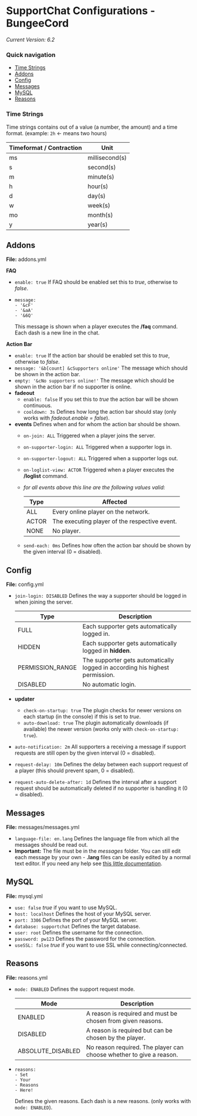 # SupportChat Configurations - BungeeCord

*Current Version: 6.2*

### Quick navigation

* [Time Strings](#time-strings)
* [Addons](#addons)
* [Config](#config)
* [Messages](#messages)
* [MySQL](#mysql)
* [Reasons](#reasons)

### Time Strings

Time strings contains out of a value (a number, the amount) and a time format. (example: ```2h``` <- means two hours)

Timeformat / Contraction | Unit
------------------------ | ----
ms | millisecond(s)
s | second(s)
m | minute(s)
h | hour(s)
d | day(s)
w | week(s)
mo | month(s)
y | year(s)

## Addons

**File:** addons.yml

**FAQ**

* ```enable: true``` If FAQ should be enabled set this to *true*, otherwise to *false*.
* ```
  message:
  - '&cF'
  - '&aA'
  - '&6Q'
  ```
  This message is shown when a player executes the **/faq** command. Each dash is a new line in the chat.
  
**Action Bar**

* ```enable: true``` If the action bar should be enabled set this to *true*, otherwise to *false*.
* ```message: '&b[count] &cSupporters online'``` The message which should be shown in the action bar.
* ```empty: '&cNo supporters online!'``` The message which should be shown in the action bar if no supporter is online.
* **fadeout**
  * ```enable: false``` If you set this to *true* the action bar will be shown continuous.
  * ```cooldown: 3s``` Defines how long the action bar should stay (only works with *fadeout.enable = false*).
* **events** Defines when and for whom the action bar should be shown.
  * ```on-join: ALL``` Triggered when a player joins the server.
  * ```on-supporter-login: ALL``` Triggered when a supporter logs in.
  * ```on-supporter-logout: ALL``` Triggered when a supporter logs out.
  * ```on-loglist-view: ACTOR``` Triggered when a player executes the **/loglist** command.
  * *for all events above this line are the following values valid:*

    Type | Affected
    ---- | --------
    ALL | Every online player on the network.
    ACTOR | The executing player of the respective event.
    NONE | No player.
  
  * ```send-each: 0ms``` Defines how often the action bar should be shown by the given interval (0 = disabled).
  
## Config

**File:** config.yml

* ```join-login: DISABLED``` Defines the way a supporter should be logged in when joining the server.

  Type | Description
  ---- | -----------
  FULL | Each supporter gets automatically logged in.
  HIDDEN | Each supporter gets automatically logged in **hidden**.
  PERMISSION_RANGE | The supporter gets automatically logged in according his highest permission.
  DISABLED | No automatic login.

* **updater**
  * ```check-on-startup: true``` The plugin checks for newer versions on each startup (in the console) if this is set to *true*.
  * ```auto-download: true``` The plugin automatically downloads (if available) the newer version (works only with ```check-on-startup: true```).
* ```auto-notification: 2m``` All supporters a receiving a message if support requests are still open by the given interval (0 = disabled).
* ```request-delay: 10m``` Defines the delay between each support request of a player (this should prevent spam, 0 = disabled).
* ```request-auto-delete-after: 1d``` Defines the interval after a support request should be automatically deleted if no supporter is handling it (0 = disabled).

## Messages

**File:** messages/messages.yml

* ```language-file: en.lang``` Defines the language file from which all the messages should be read out.
* **Important:** The file must be in the *messages* folder. You can still edit each message by your own - **.lang** files can be easily edited by a normal text editor. If you need any help see [this little documentation](https://github.com/SpinAndDrain/LibsCollection/blob/master/libraries/LScript.md).

## MySQL

**File:** mysql.yml

* ```use: false``` *true* if you want to use MySQL.
* ```host: localhost``` Defines the host of your MySQL server.
* ```port: 3306``` Defines the port of your MySQL server.
* ```database: supportchat``` Defines the target database.
* ```user: root``` Defines the username for the connection.
* ```password: pw123``` Defines the password for the connection.
* ```useSSL: false``` *true* if you want to use SSL while connecting/connected.

## Reasons

**File:** reasons.yml

* ```mode: ENABLED``` Defines the support request mode.

  Mode | Description
  ---- | -----------
  ENABLED | A reason is required and must be chosen from given reasons.
  DISABLED | A reason is required but can be chosen by the player.
  ABSOLUTE_DISABLED | No reason required. The player can choose whether to give a reason.
  
* ```
  reasons:
  - Set
  - Your
  - Reasons
  - Here!
  ```
  Defines the given reasons. Each dash is a new reasons. (only works with ```mode: ENABLED```).

